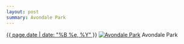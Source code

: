 ```yaml
---
layout: post
summary: Avondale Park
---
```


<p>
  <time><a href="/581">{{ page.date | date: "%B %e, %Y" }}</a></time>
  <a href="/581"><img src="{{ site.assets_url }}/581-640.jpg" srcset="{{ site.assets_url }}/581-320.jpg 320w, {{ site.assets_url }}/581-640.jpg 640w, {{ site.assets_url }}/581-960.jpg 960w, {{ site.assets_url }}/581-1280.jpg 1280w" sizes="(min-width: 700px) 50vw, calc(100vw - 2rem)" alt="Avondale Park" /></a>
  <span>Avondale Park</span>
</p>
